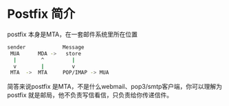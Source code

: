 # Postfix 简介

postfix 本身是MTA，在一套邮件系统里所在位置
```sh
sender            Message
 MUA      MDA ->   store
  |        ^         |
  v        |         v
 MTA  ->  MTA     POP/IMAP -> MUA
```

简答来说postfix 是MTA，不是什么webmail、pop3/smtp客户端，你可以理解为postfix 就是邮局，他不负责写信看信，只负责给你传递信件。
